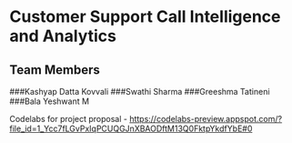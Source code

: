 # Customer Support Call Intelligence and Analytics

## Team Members

###Kashyap Datta Kovvali
###Swathi Sharma
###Greeshma Tatineni
###Bala Yeshwant M


Codelabs for project proposal - https://codelabs-preview.appspot.com/?file_id=1_Ycc7fLGvPxIqPCUQGJnXBAODftM13Q0FktpYkdfYbE#0
